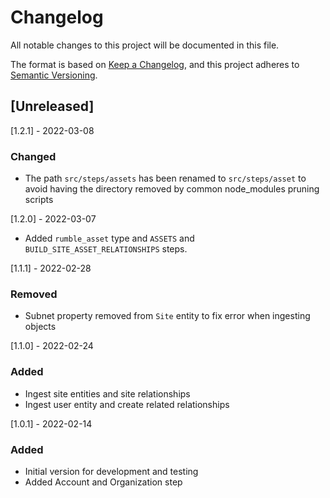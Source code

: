 # Changelog

All notable changes to this project will be documented in this file.

The format is based on [Keep a Changelog](https://keepachangelog.com/en/1.0.0/),
and this project adheres to
[Semantic Versioning](https://semver.org/spec/v2.0.0.html).

## [Unreleased]

[1.2.1] - 2022-03-08

### Changed

- The path `src/steps/assets` has been renamed to `src/steps/asset` to avoid
  having the directory removed by common node_modules pruning scripts

[1.2.0] - 2022-03-07

- Added `rumble_asset` type and `ASSETS` and `BUILD_SITE_ASSET_RELATIONSHIPS`
  steps.

[1.1.1] - 2022-02-28

### Removed

- Subnet property removed from `Site` entity to fix error when ingesting objects

[1.1.0] - 2022-02-24

### Added

- Ingest site entities and site relationships
- Ingest user entity and create related relationships

[1.0.1] - 2022-02-14

### Added

- Initial version for development and testing
- Added Account and Organization step
